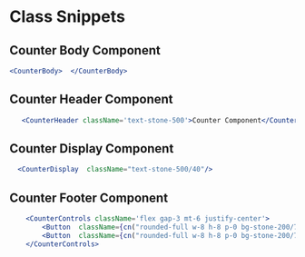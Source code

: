 # Class Snippets


## Counter Body Component
```jsx
<CounterBody>  </CounterBody>
```
## Counter Header Component 
```jsx
   <CounterHeader className='text-stone-500'>Counter Component</CounterHeader>
```

## Counter Display Component 
```jsx
  <CounterDisplay  className="text-stone-500/40"/>
```


## Counter Footer Component 
```jsx
    <CounterControls className='flex gap-3 mt-6 justify-center'>
        <Button  className={cn("rounded-full w-8 h-8 p-0 bg-stone-200/75 text-stone-800 border border-stone-200")}>+</Button>
        <Button  className={cn("rounded-full w-8 h-8 p-0 bg-stone-200/75  text-stone-800 border border-stone-200")}>-</Button>
    </CounterControls>
```
